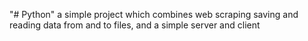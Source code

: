 "# Python" 
a simple project which combines web scraping saving and reading data from and to files, and a simple server and client
